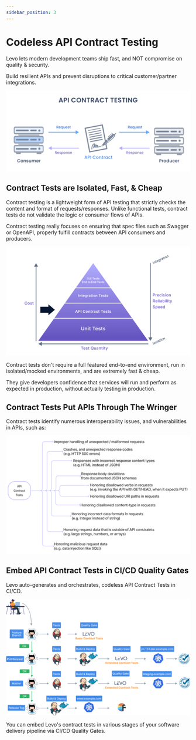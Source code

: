 ```yaml
---
sidebar_position: 3
---
```


# Codeless API Contract Testing
Levo lets modern development teams ship fast, and NOT compromise on quality & security. 

Build resilient APIs and prevent disruptions to critical customer/partner integrations.

![API Contract Testing](../assets/api-contract-testing.svg)

## Contract Tests are Isolated, Fast, & Cheap

Contract testing is a lightweight form of API testing that strictly checks the content and format of requests/responses. Unlike functional tests, contract tests do not validate the logic or consumer flows of APIs.

Contract testing really focuses on ensuring that spec files such as Swagger or OpenAPI, properly fulfill contracts between API consumers and producers.

![API Testing Pyramid](../assets/test-pyramid.svg)

Contract tests don't require a full featured end-to-end environment, run in isolated/mocked environments, and are extremely fast & cheap.

They give developers confidence that services will run and perform as expected in production, without actually testing in production.

## Contract Tests Put APIs Through The Wringer
Contract tests identify numerous interoperability issues, and vulnerabilities in APIs, such as:

![API Contract Defects](../assets/api-contract-defects.svg)

## Embed API Contract Tests in CI/CD Quality Gates

Levo auto-generates and orchestrates, codeless API Contract Tests in CI/CD.

![API Contract Tests in CI/CD](../assets/quality-gates-contract-tests.svg)

You can embed Levo's contract tests in various stages of your software delivery pipeline via CI/CD Quality Gates.
